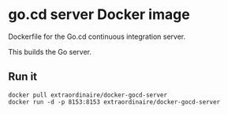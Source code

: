 # go.cd server Docker image

Dockerfile for the Go.cd continuous integration server.

This builds the Go server.

## Run it

    docker pull extraordinaire/docker-gocd-server
    docker run -d -p 8153:8153 extraordinaire/docker-gocd-server
